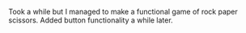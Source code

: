 Took a while but I managed to make a functional game of rock paper scissors. Added button functionality a while later.